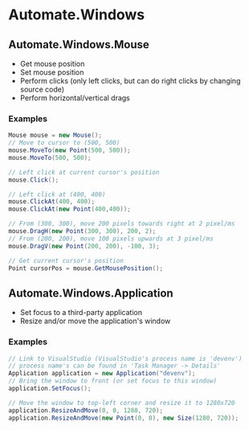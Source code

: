 # Automate.Windows

## Automate.Windows.Mouse
- Get mouse position
- Set mouse position
- Perform clicks (only left clicks, but can do right clicks by changing source code)
- Perform horizontal/vertical drags

### Examples
~~~cs
Mouse mouse = new Mouse();
// Move to cursor to (500, 500)
mouse.MoveTo(new Point(500, 500));
mouse.MoveTo(500, 500);

// Left click at current cursor's position
mouse.Click();

// Left click at (400, 400)
mouse.ClickAt(400, 400);
mouse.ClickAt(new Point(400,400));

// From (300, 300), move 200 pixels towards right at 2 pixel/ms
mouse.DragH(new Point(300, 300), 200, 2);
// From (200, 200), move 100 pixels upwards at 3 pixel/ms
mouse.DragV(new Point(200, 200), -100, 3);

// Get current cursor's position
Point cursorPos = mouse.GetMousePosition();
~~~


## Automate.Windows.Application
- Set focus to a third-party application
- Resize and/or move the application's window

### Examples
~~~cs
// Link to VisualStudio (VisualStudio's process name is 'devenv')
// process name's can be found in 'Task Manager -> Details'
Application application = new Application("devenv");
// Bring the window to front (or set focus to this window)
application.SetFocus();

// Move the window to top-left corner and resize it to 1280x720
application.ResizeAndMove(0, 0, 1280, 720);
application.ResizeAndMove(new Point(0, 0), new Size(1280, 720));
~~~
